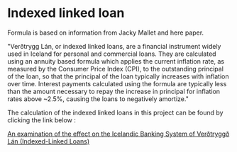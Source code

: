 # Indexed linked loan

Formula is based on information from Jacky Mallet and here paper. 

"Verðtrygg Lán, or indexed linked loans, are a financial instrument widely used in Iceland for personal and commercial loans. They are calculated using an annuity based formula which applies the current inflation rate, as measured by the Consumer Price Index (CPI), to the outstanding principal of the loan, so that the principal of the loan typically increases with inflation over time. Interest payments calculated using the formula are typically less than the amount necessary to repay the increase in principal for inflation rates above ~2.5%, causing the loans to negatively amortize."


The calculation of the indexed linked loans in this project can be found by clicking the link below :

[An examination of the effect on the Icelandic Banking System of Verðtryggð Lán (Indexed-Linked Loans)](http://arxiv.org/abs/1302.4112)






